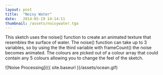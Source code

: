 ```yaml
---
layout: post
title:  "Noisy Water"
date:   2014-05-19 14:14:11
thumbnail: /assets/noisywater.tga
---
```


This sketch uses the noise() function to create an animated texture that resembles the surface of water. The noise() function can take up to 3 variables, so by using the the third variable with frameCount() the noise becomes animated. The colours are picked out of a colour array that could contain any 5 colours allowing you to change the feel of the sketch.

![Noise Processing]({{ site.baseurl }}/assets/ocean.gif)
